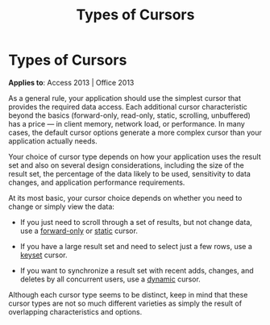 ﻿---
title: Types of Cursors
TOCTitle: Types of Cursors
ms:assetid: 589f3755-3cf5-9470-bd66-8e8afa218fc5
ms:mtpsurl: https://msdn.microsoft.com/en-us/library/JJ249299(v=office.15)
ms:contentKeyID: 48544996
ms.date: 09/18/2015
mtps_version: v=office.15
---

# Types of Cursors


**Applies to**: Access 2013 | Office 2013

As a general rule, your application should use the simplest cursor that provides the required data access. Each additional cursor characteristic beyond the basics (forward-only, read-only, static, scrolling, unbuffered) has a price — in client memory, network load, or performance. In many cases, the default cursor options generate a more complex cursor than your application actually needs.

Your choice of cursor type depends on how your application uses the result set and also on several design considerations, including the size of the result set, the percentage of the data likely to be used, sensitivity to data changes, and application performance requirements.

At its most basic, your cursor choice depends on whether you need to change or simply view the data:

  - If you just need to scroll through a set of results, but not change data, use a [forward-only](forward-only-cursors.md) or [static](static-cursors.md) cursor.

  - If you have a large result set and need to select just a few rows, use a [keyset](keyset-cursors.md) cursor.

  - If you want to synchronize a result set with recent adds, changes, and deletes by all concurrent users, use a [dynamic](dynamic-cursors.md) cursor.

Although each cursor type seems to be distinct, keep in mind that these cursor types are not so much different varieties as simply the result of overlapping characteristics and options.

